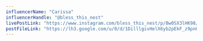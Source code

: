 ```yaml
---
influencerName: "Carissa"
influencerHandle: "@bless_this_nest"
livePostLink: "https://www.instagram.com/bless_this_nest/p/Bw0SX3lHK98/"
postFileLink: "https://lh3.google.com/u/0/d/1DilllgivHelX6yb2pEkF_z9pnHZ6e4a7"
---
```

